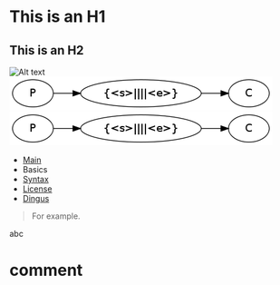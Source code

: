 This is an H1
=============

This is an H2
-------------

![Alt text](03a4f9d568427553d881daba67bdb8ac.png "Optional title")
![Alt text](img/03a4f9d568427553d881daba67bdb8ac.png "Optional title")
![Alt text](./img/03a4f9d568427553d881daba67bdb8ac.png "Optional title")


<ul id="ProjectSubmenu">
    <li><a href="/projects/markdown/" title="Markdown Project Page">Main</a></li>
    <li><a class="selected" title="Markdown Basics">Basics</a></li>
    <li><a href="/projects/markdown/syntax" title="Markdown Syntax Documentation">Syntax</a></li>
    <li><a href="/projects/markdown/license" title="Pricing and License Information">License</a></li>
    <li><a href="/projects/markdown/dingus" title="Online Markdown Web Form">Dingus</a></li>
</ul>


<blockquote>
  <p>For example.</p>
</blockquote>


<div class="hidden">
  abc
</div>

<!--
 comment
-->

# comment
